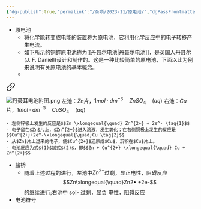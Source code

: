 ```yaml
---
{"dg-publish":true,"permalink":"/杂项/2023-11/原电池/","dgPassFrontmatter":true}
---
```


- 原电池
	- 将化学能转变成电能的装置称为原电池，它利用化学反应中的电子转移产生电流。
	- 如下所示的铜锌原电池称为[[丹聂尔电池\|丹聂尔电池]]，是英国人丹聂尔(J. F. Daniell)设计和制作的。这是一种比较简单的原电池，下面以此为例来说明有关原电池的基本概念。
	- 
<div class="transclusion internal-embed is-loaded"><a class="markdown-embed-link" href="//2023-11//" aria-label="Open link"><svg xmlns="http://www.w3.org/2000/svg" width="24" height="24" viewBox="0 0 24 24" fill="none" stroke="currentColor" stroke-width="2" stroke-linecap="round" stroke-linejoin="round" class="svg-icon lucide-link"><path d="M10 13a5 5 0 0 0 7.54.54l3-3a5 5 0 0 0-7.07-7.07l-1.72 1.71"></path><path d="M14 11a5 5 0 0 0-7.54-.54l-3 3a5 5 0 0 0 7.07 7.07l1.71-1.71"></path></svg></a><div class="markdown-embed">




![丹聂耳电池附图.png](https://s2.loli.net/2023/11/04/uzsjpClJU2v3OgK.png)
左池：$Zn$片，$1 mol\cdot dm^{-3} \quad ZnSO_4 \quad (aq)$
右池：$Cu$片，$1 mol \cdot dm^{-3} \quad CuSO_4 \quad (aq)$

</div></div>

	- 左侧锌极上发生的反应是$$Zn \xlongequal{\quad} Zn^{2+} + 2e^- \tag{1}$$
	- 电子留在$Zn$片上，$Zn^{2+}$进入溶液，发生氧化；在右侧铜极上发生的反应是$$Cu^{2+}+2e^-\xlongequal{\quad}Cu \tag{2}$$
	- 从$Zn$片上过来的电子，使$Cu^{2+}$还原成$Cu$，沉积在$Cu$片上。
	- 电池反应为式$(1)$加式$(2)$，即$$Zn + Cu^{2+} \xlongequal{\quad} Cu + Zn^{2+}$$
- 盐桥
	- 随着上述过程的进行，左池中$Zn^{2+}$过剩，显正电性，阻碍反应$$Zn\xlongequal{\quad}Zn2• +2e-$$
的继续进行;右池中 so!- 过剩，显负 电性，阻碍反应
- 电池符号